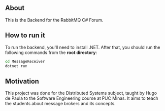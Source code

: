 ## About

This is the Backend for the RabbitMQ C# Forum.

## How to run it

To run the backend, you'll need to install .NET. After that, you should run the following commands from the **root directory**:

```zsh
cd MessageReceiver
dotnet run
```

## Motivation

This project was done for the Distributed Systems subject, taught by Hugo de Paula to the Software Engineering course at PUC Minas. It aims to teach the students about message brokers and its concepts.
